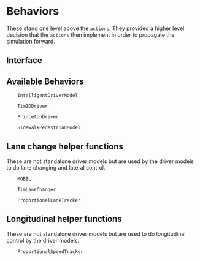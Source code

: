 # Behaviors
These stand one level above the `actions`. They provided a higher level decision that
the `actions` then implement in order to propagate the simulation forward.


## Interface

## Available Behaviors
```@docs
    IntelligentDriverModel
```

```@docs
    Tim2DDriver
```

```@docs
    PrincetonDriver
```

```@docs
    SidewalkPedestrianModel
```

## Lane change helper functions
These are not standalone driver models but are used by the driver models to do
lane changing and lateral control.

```@docs
    MOBIL
```

```@docs
    TimLaneChanger
```

```@docs
    ProportionalLaneTracker
```

## Longitudinal helper functions

These are not standalone driver models but are used to do longitudinal control by the
driver models.

```@docs
    ProportionalSpeedTracker
```
